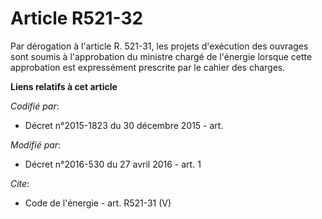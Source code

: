 # Article R521-32

Par dérogation à l'article R. 521-31, les projets d'exécution des ouvrages sont soumis à l'approbation du ministre chargé de
l'énergie lorsque cette approbation est expressément prescrite par le cahier des charges.

**Liens relatifs à cet article**

_Codifié par_:

  - Décret n°2015-1823 du 30 décembre 2015 - art.

_Modifié par_:

  - Décret n°2016-530 du 27 avril 2016 - art. 1

_Cite_:

  - Code de l'énergie - art. R521-31 (V)
